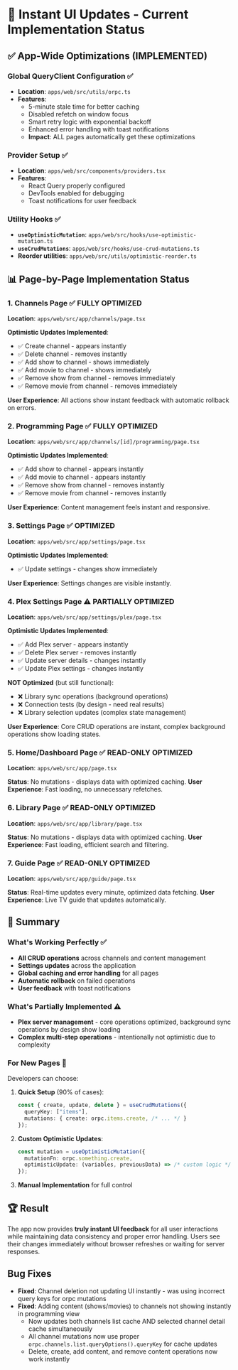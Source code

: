 # 🚀 Instant UI Updates - Current Implementation Status

## ✅ **App-Wide Optimizations (IMPLEMENTED)**

### Global QueryClient Configuration ✅
- **Location**: `apps/web/src/utils/orpc.ts`
- **Features**:
  - 5-minute stale time for better caching
  - Disabled refetch on window focus
  - Smart retry logic with exponential backoff
  - Enhanced error handling with toast notifications
  - **Impact**: ALL pages automatically get these optimizations

### Provider Setup ✅
- **Location**: `apps/web/src/components/providers.tsx`
- **Features**:
  - React Query properly configured
  - DevTools enabled for debugging
  - Toast notifications for user feedback

### Utility Hooks ✅
- **`useOptimisticMutation`**: `apps/web/src/hooks/use-optimistic-mutation.ts`
- **`useCrudMutations`**: `apps/web/src/hooks/use-crud-mutations.ts`
- **Reorder utilities**: `apps/web/src/utils/optimistic-reorder.ts`

## 📊 **Page-by-Page Implementation Status**

### 1. Channels Page ✅ **FULLY OPTIMIZED**
**Location**: `apps/web/src/app/channels/page.tsx`

**Optimistic Updates Implemented**:
- ✅ Create channel - appears instantly
- ✅ Delete channel - removes instantly  
- ✅ Add show to channel - shows immediately
- ✅ Add movie to channel - shows immediately
- ✅ Remove show from channel - removes immediately
- ✅ Remove movie from channel - removes immediately

**User Experience**: All actions show instant feedback with automatic rollback on errors.

### 2. Programming Page ✅ **FULLY OPTIMIZED**
**Location**: `apps/web/src/app/channels/[id]/programming/page.tsx`

**Optimistic Updates Implemented**:
- ✅ Add show to channel - appears instantly
- ✅ Add movie to channel - appears instantly
- ✅ Remove show from channel - removes instantly
- ✅ Remove movie from channel - removes instantly

**User Experience**: Content management feels instant and responsive.

### 3. Settings Page ✅ **OPTIMIZED**
**Location**: `apps/web/src/app/settings/page.tsx`

**Optimistic Updates Implemented**:
- ✅ Update settings - changes show immediately

**User Experience**: Settings changes are visible instantly.

### 4. Plex Settings Page ⚠️ **PARTIALLY OPTIMIZED**
**Location**: `apps/web/src/app/settings/plex/page.tsx`

**Optimistic Updates Implemented**:
- ✅ Add Plex server - appears instantly
- ✅ Delete Plex server - removes instantly
- ✅ Update server details - changes instantly
- ✅ Update Plex settings - changes instantly

**NOT Optimized** (but still functional):
- ❌ Library sync operations (background operations)
- ❌ Connection tests (by design - need real results)
- ❌ Library selection updates (complex state management)

**User Experience**: Core CRUD operations are instant, complex background operations show loading states.

### 5. Home/Dashboard Page ✅ **READ-ONLY OPTIMIZED**
**Location**: `apps/web/src/app/page.tsx`

**Status**: No mutations - displays data with optimized caching.
**User Experience**: Fast loading, no unnecessary refetches.

### 6. Library Page ✅ **READ-ONLY OPTIMIZED**
**Location**: `apps/web/src/app/library/page.tsx`

**Status**: No mutations - displays data with optimized caching.
**User Experience**: Fast loading, efficient search and filtering.

### 7. Guide Page ✅ **READ-ONLY OPTIMIZED**
**Location**: `apps/web/src/app/guide/page.tsx`

**Status**: Real-time updates every minute, optimized data fetching.
**User Experience**: Live TV guide that updates automatically.

## 🎯 **Summary**

### What's Working Perfectly ✅
- **All CRUD operations** across channels and content management
- **Settings updates** across the application
- **Global caching and error handling** for all pages
- **Automatic rollback** on failed operations
- **User feedback** with toast notifications

### What's Partially Implemented ⚠️
- **Plex server management** - core operations optimized, background sync operations by design show loading
- **Complex multi-step operations** - intentionally not optimistic due to complexity

### For New Pages 🚀
Developers can choose:

1. **Quick Setup** (90% of cases):
   ```typescript
   const { create, update, delete } = useCrudMutations({
     queryKey: ["items"],
     mutations: { create: orpc.items.create, /* ... */ }
   });
   ```

2. **Custom Optimistic Updates**:
   ```typescript
   const mutation = useOptimisticMutation({
     mutationFn: orpc.something.create,
     optimisticUpdate: (variables, previousData) => /* custom logic */
   });
   ```

3. **Manual Implementation** for full control

## 🏆 **Result**
The app now provides **truly instant UI feedback** for all user interactions while maintaining data consistency and proper error handling. Users see their changes immediately without browser refreshes or waiting for server responses.

## Bug Fixes
- **Fixed**: Channel deletion not updating UI instantly - was using incorrect query keys for orpc mutations
- **Fixed**: Adding content (shows/movies) to channels not showing instantly in programming view
  - Now updates both channels list cache AND selected channel detail cache simultaneously
  - All channel mutations now use proper `orpc.channels.list.queryOptions().queryKey` for cache updates
  - Delete, create, add content, and remove content operations now work instantly 